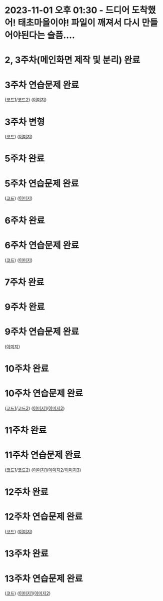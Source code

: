 # 2023-11-01 오후 01:30 - 드디어 도착했어! 태초마을이야! 파일이 깨져서 다시 만들어야된다는 슬픔....
# 2, 3주차(메인화면 제작 및 분리) 완료
# 3주차 연습문제 완료
([코드1](https://github.com/LeeDS70/20201002_SERVLET/blob/main/footer.jsp)/[코드2](https://github.com/LeeDS70/20201002_SERVLET/blob/main/WEB-INF/src/example/ShopTime.java))
([이미지](https://github.com/LeeDS70/20201002_SERVLET/blob/main/report_screenshot/Week_3_practice.png))

# 3주차 변형
([코드](https://github.com/LeeDS70/20201002_SERVLET/blob/main/footer.jsp))
([이미지](https://github.com/LeeDS70/20201002_SERVLET/blob/main/report_screenshot/Week_3_personal.png))

# 5주차 완료
# 5주차 연습문제 완료
([코드](https://github.com/LeeDS70/20201002_SERVLET/blob/main/WEB-INF/src/dao/ProductRepository.java#L39-L85))
([이미지](https://github.com/LeeDS70/20201002_SERVLET/blob/main/report_screenshot/Week_5_practice.png))

# 6주차 완료
# 6주차 연습문제 완료
([코드](https://github.com/LeeDS70/20201002_SERVLET/blob/main/WEB-INF/web.xml#L3-L6))
([이미지](https://github.com/LeeDS70/20201002_SERVLET/blob/main/report_screenshot/Week_6_practice.png))

# 7주차 완료

# 9주차 완료
# 9주차 연습문제 완료
([이미지](https://github.com/LeeDS70/20201002_SERVLET/blob/main/report_screenshot/Week_9_practice.png))

# 10주차 완료
# 10주차 연습문제 완료
([코드1](https://github.com/LeeDS70/20201002_SERVLET/blob/main/footer.jsp#L3)/[코드2](https://github.com/LeeDS70/20201002_SERVLET/blob/main/cart/product_cart_remove.jsp#L22-L29))
([이미지1](https://github.com/LeeDS70/20201002_SERVLET/blob/main/report_screenshot/Week_10_practice_1.png)/[이미지2](https://github.com/LeeDS70/20201002_SERVLET/blob/main/report_screenshot/Week_10_practice_2.png))

# 11주차 완료
# 11주차 연습문제 완료
([코드1](https://github.com/LeeDS70/20201002_SERVLET/blob/main/order/order_info.jsp#L31-L53)/[코드2](https://github.com/LeeDS70/20201002_SERVLET/blob/main/js/address.js))
([이미지1](https://github.com/LeeDS70/20201002_SERVLET/blob/main/report_screenshot/Week_11_practice_1.png)/[이미지2](https://github.com/LeeDS70/20201002_SERVLET/blob/main/report_screenshot/Week_11_practice_2.png)/[이미지3](https://github.com/LeeDS70/20201002_SERVLET/blob/main/report_screenshot/Week_11_practice_3.png))

# 12주차 완료
# 12주차 연습문제 완료
([코드](https://github.com/LeeDS70/20201002_SERVLET/blob/main/conn_test.jsp))
([이미지](https://github.com/LeeDS70/20201002_SERVLET/blob/main/report_screenshot/Week_12_practice.png))

# 13주차 완료
# 13주차 연습문제 완료
([코드](https://github.com/LeeDS70/20201002_SERVLET/blob/main/admin/product_delete.jsp))
([이미지1](https://github.com/LeeDS70/20201002_SERVLET/blob/main/report_screenshot/Week_13_practice_1.png)/[이미지2](https://github.com/LeeDS70/20201002_SERVLET/blob/main/report_screenshot/Week_13_practice_2.png))

